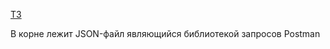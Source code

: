 [ТЗ](https://cloud.mail.ru/public/FDzh/qALfZDJyS/%5BBoominfo.ORG%5D%20%D0%A1%D0%BF%D1%80%D0%B8%D0%BD%D1%82%2011/%5BBoominfo.ORG%5D%205%20%D0%9F%D1%80%D0%BE%D0%B5%D0%BA%D1%82/%5BBoominfo.ORG%5D%20%D0%A2%D0%B5%D1%85%D0%BD%D0%B8%D1%87%D0%B5%D1%81%D0%BA%D0%BE%D0%B5%20%D0%B7%D0%B0%D0%B4%D0%B0%D0%BD%D0%B8%D0%B5.jpg)

В корне лежит JSON-файл являющийся библиотекой запросов Postman
